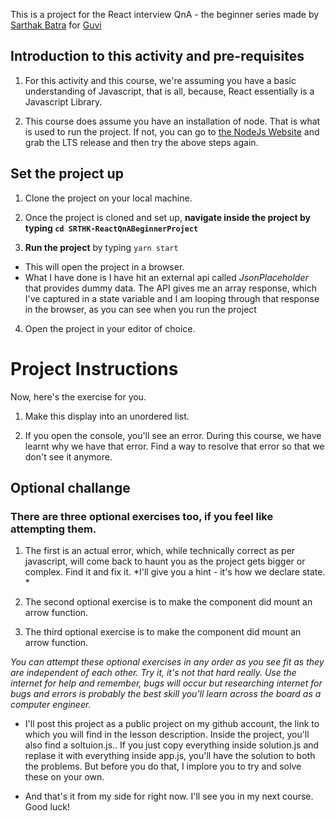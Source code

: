 
This is a project for the React interview QnA - the beginner series made by [Sarthak Batra](www.srthk.com) for [Guvi](www.Guvi.in)

## Introduction to this activity and pre-requisites
1. For this activity and this course, we're assuming you have a basic understanding of Javascript, that is all, because, React essentially is a Javascript Library.  

2. This course does assume you have an installation of node. That is what is used to run the project. If not, you can go to [the NodeJs Website](www.nodejs.org) and grab the LTS release and then try the above steps again. 

## Set the project up

1. Clone the project on your local machine.

2. Once the project is cloned and set up, **navigate inside the project by typing ```cd SRTHK-ReactQnABeginnerProject```**

3. **Run the project** by typing ```yarn start```

  - This will open the project in a browser.
  - What I have done is I have hit an external api called *JsonPlaceholder* that provides dummy data. The API gives me an array response, which I've captured in a state variable and I am looping through that response in the browser, as you can see when you run the project

4. Open the project in your editor of choice. 

# Project Instructions

Now, here's the exercise for you. 

1. Make this display into an unordered list. 

2. If you open the console, you'll see an error. During this course, we have learnt why we have that error. Find a way to resolve that error so that we don't see it anymore. 

## Optional challange

### There are three optional exercises too, if you feel like attempting them. 

1. The first is an actual error, which, while technically correct as per javascript, will come back to haunt you as the project gets bigger or complex. Find it and fix it. *I'll give you a hint - it's how we declare state. *

2. The second optional exercise is to make the component did mount an arrow function.  

3. The third optional exercise is to make the component did mount an arrow function. 

*You can attempt these optional exercises in any order as you see fit as they are independent of each other. Try it, it's not that hard really. Use the internet for help and remember, bugs will occur but researching internet for bugs and errors is probably the best skill you'll learn across the board as a computer engineer.*

- I'll post this project as a public project on my github account, the link to which you will find in the lesson description. Inside the project, you'll also find a soltuion.js.. If you just copy everything inside solution.js and replase it with everything inside app.js, you'll have the solution to both the problems. But before you do that, I implore you to try and solve these on your own. 

- And that's it from my side for right now. I'll see you in my next course. Good luck!
